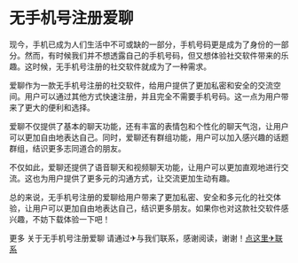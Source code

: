 # 无手机号注册爱聊

现今，手机已成为人们生活中不可或缺的一部分，手机号码更是成为了身份的一部分。然而，有时候我们并不想透露自己的手机号码，但又想体验社交软件带来的乐趣。这时候，无手机号注册的社交软件就成为了一种需求。

爱聊作为一款无手机号注册的社交软件，给用户提供了更加私密和安全的交流空间。用户可以通过其他方式快速注册，并且完全不需要手机号码。这一点为用户带来了更大的便利和选择。

爱聊不仅提供了基本的聊天功能，还有丰富的表情包和个性化的聊天气泡，让用户可以更加自由地表达自己。同时，爱聊还有群组功能，用户可以加入感兴趣的话题群组，结识更多志同道合的朋友。

不仅如此，爱聊还提供了语音聊天和视频聊天功能，让用户可以更加直观地进行交流。这也为用户提供了更多元的沟通方式，让交流更加生动有趣。

总的来说，无手机号注册的爱聊给用户带来了更加私密、安全和多元化的社交体验，让用户可以更加自由地表达自己，结识更多朋友。如果你也对这款社交软件感兴趣，不妨下载体验一下吧！

更多 关于无手机号注册爱聊 请通过✈与我们联系，感谢阅读，谢谢！[点这里✈联系](https://acc.k02.cc)